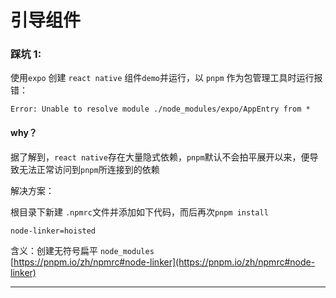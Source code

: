 # 引导组件

### 踩坑 1:&#x20;

使用`expo` 创建 `react native` 组件`demo`并运行，以 `pnpm` 作为包管理工具时运行报错：

`Error: Unable to resolve module ./node_modules/expo/AppEntry from *`

#### why？

据了解到，`react native`存在大量隐式依赖，`pnpm`默认不会拍平展开以来，便导致无法正常访问到`pnpm`所连接到的依赖

解决方案：

根目录下新建 `.npmrc`文件并添加如下代码，而后再次`pnpm install`

`node-linker=hoisted`

含义：创建无符号扁平 `node_modules`\
[https://pnpm.io/zh/npmrc#node-linker](https://pnpm.io/zh/npmrc#node-linker)

***
